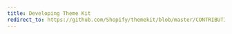 ```yaml
---
title: Developing Theme Kit
redirect_to: https://github.com/Shopify/themekit/blob/master/CONTRIBUTING.md
---
```

